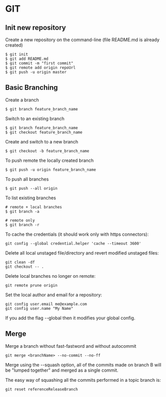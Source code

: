 # GIT

## Init new repository 
Create a new repository on the command-line (file README.md is already created)
```
$ git init
$ git add README.md
$ git commit -m "first commit"
$ git remote add origin repoUrl
$ git push -u origin master
```

## Basic Branching
Create a branch
```
$ git branch feature_branch_name
```

Switch to an existing branch
```
$ git branch feature_branch_name
$ git checkout feature_branch_name
```

Create and switch to a new branch
```
$ git checkout -b feature_branch_name
```

To push remote the locally created branch
```
$ git push -u origin feature_branch_name
```

To push all branches
```
$ git push --all origin
```

To list existing branches
```
# remote + local branches
$ git branch -a

# remote only
$ git branch -r
```

To cache the credentials (it should work only with https connectors):
```
git config --global credential.helper 'cache --timeout 3600'
```

Delete all local unstaged file/directory and revert modified unstaged files:
```
git clean -df
git checkout -- .
```

Delete local branches no longer on remote:
```
git remote prune origin
```

Set the local author and email for a repository:
```
git config user.email me@example.com
git config user.name "My Name" 
```
If you add the flag --global then it modifies your global config. 


## Merge

Merge a branch without fast-fastword and without autocommit
```
git merge <branchName> --no-commit --no-ff
```

Merge using the --squash option, all of the commits made on branch B will be "lumped together" and merged as a single commit.

The easy way of squashing all the commits performed in a topic branch is:
```
git reset referenceReleaseBranch
```